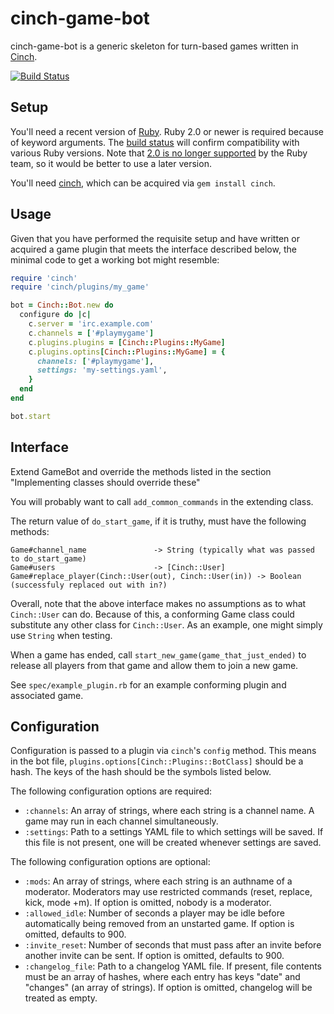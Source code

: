 # cinch-game-bot

cinch-game-bot is a generic skeleton for turn-based games written in [Cinch](https://github.com/cinchrb/cinch).

[![Build Status](https://travis-ci.org/petertseng/cinch-game_bot.svg?branch=master)](https://travis-ci.org/petertseng/cinch-game_bot)

## Setup

You'll need a recent version of [Ruby](https://www.ruby-lang.org/).
Ruby 2.0 or newer is required because of keyword arguments.
The [build status](https://travis-ci.org/petertseng/cinch-game_bot) will confirm compatibility with various Ruby versions.
Note that [2.0 is no longer supported](https://www.ruby-lang.org/en/news/2016/02/24/support-plan-of-ruby-2-0-0-and-2-1/) by the Ruby team, so it would be better to use a later version.

You'll need [cinch](https://github.com/cinchrb/cinch), which can be acquired via `gem install cinch`.

## Usage

Given that you have performed the requisite setup and have written or acquired a game plugin that meets the interface described below, the minimal code to get a working bot might resemble:

```ruby
require 'cinch'
require 'cinch/plugins/my_game'

bot = Cinch::Bot.new do
  configure do |c|
    c.server = 'irc.example.com'
    c.channels = ['#playmygame']
    c.plugins.plugins = [Cinch::Plugins::MyGame]
    c.plugins.optins[Cinch::Plugins::MyGame] = {
      channels: ['#playmygame'],
      settings: 'my-settings.yaml',
    }
  end
end

bot.start
```

## Interface

Extend GameBot and override the methods listed in the section "Implementing classes should override these"

You will probably want to call `add_common_commands` in the extending class.

The return value of `do_start_game`, if it is truthy, must have the following methods:

```
Game#channel_name               -> String (typically what was passed to do_start_game)
Game#users                      -> [Cinch::User]
Game#replace_player(Cinch::User(out), Cinch::User(in)) -> Boolean (successfuly replaced out with in?)
```

Overall, note that the above interface makes no assumptions as to what `Cinch::User` can do.
Because of this, a conforming Game class could substitute any other class for `Cinch::User`.
As an example, one might simply use `String` when testing.

When a game has ended, call `start_new_game(game_that_just_ended)`
to release all players from that game and allow them to join a new game.

See `spec/example_plugin.rb` for an example conforming plugin and associated game.

## Configuration

Configuration is passed to a plugin via `cinch`'s `config` method.
This means in the bot file, `plugins.options[Cinch::Plugins::BotClass]` should be a hash.
The keys of the hash should be the symbols listed below.

The following configuration options are required:

* `:channels`: An array of strings, where each string is a channel name.
    A game may run in each channel simultaneously.
* `:settings`: Path to a settings YAML file to which settings will be saved.
    If this file is not present, one will be created whenever settings are saved.

The following configuration options are optional:

* `:mods`: An array of strings, where each string is an authname of a moderator.
    Moderators may use restricted commands (reset, replace, kick, mode +m).
    If option is omitted, nobody is a moderator.
* `:allowed_idle`: Number of seconds a player may be idle before automatically being removed from an unstarted game.
    If option is omitted, defaults to 900.
* `:invite_reset`: Number of seconds that must pass after an invite before another invite can be sent.
    If option is omitted, defaults to 900.
* `:changelog_file`: Path to a changelog YAML file. If present, file contents must be an array of hashes,
    where each entry has keys "date" and "changes" (an array of strings).
    If option is omitted, changelog will be treated as empty.
